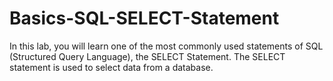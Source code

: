 # Basics-SQL-SELECT-Statement
In this lab, you will learn one of the most commonly used statements of SQL (Structured Query Language), the SELECT Statement. The SELECT statement is used to select data from a database.
